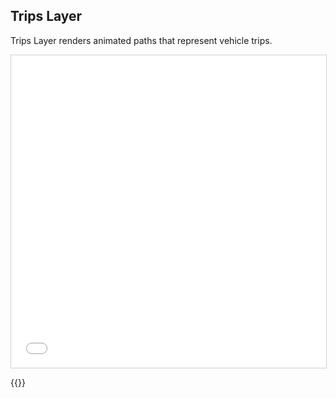 ## Trips Layer

Trips Layer renders animated paths that represent vehicle trips.

<iframe src="../trips-layer.html" style="border: 1px solid #cfcfcf; width: 100%; height: 500px" title="Trips Layer"></iframe>

{{<codeHighlight src="trips-layer.html" lang="html">}}
